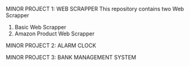 MINOR PROJECT 1: WEB SCRAPPER
This repository contains two Web Scrapper 
1. Basic Web Scrapper
2. Amazon Product Web Scrapper

MINOR PROJECT 2: ALARM CLOCK

MINOR PROJECT 3: BANK MANAGEMENT SYSTEM
